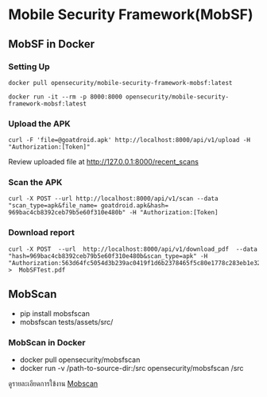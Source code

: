 # Mobile Security Framework(MobSF)
## MobSF in Docker
### Setting Up
```
docker pull opensecurity/mobile-security-framework-mobsf:latest
```
```
docker run -it --rm -p 8000:8000 opensecurity/mobile-security-framework-mobsf:latest
```

### Upload the APK
```
curl -F 'file=@goatdroid.apk' http://localhost:8000/api/v1/upload -H "Authorization:[Token]"
```

Review uploaded file at http://127.0.0.1:8000/recent_scans
### Scan the APK
```
curl -X POST --url http://localhost:8000/api/v1/scan --data "scan_type=apk&file_name= goatdroid.apk&hash= 969bac4cb8392ceb79b5e60f310e480b" -H "Authorization:[Token]
```
### Download report
```
curl -X POST  --url  http://localhost:8000/api/v1/download_pdf  --data "hash=969bac4cb8392ceb79b5e60f310e480b&scan_type=apk" -H "Authorization:563d64fc5054d3b239ac0419f1d6b2378465f5c80e1778c283eb1e3265bdd7ae"  >  MobSFTest.pdf
```

## MobScan
* pip install mobsfscan
* mobsfscan tests/assets/src/

### MobScan in Docker
* docker pull opensecurity/mobsfscan
* docker run -v /path-to-source-dir:/src opensecurity/mobsfscan /src

ดูรายละเอียดการใข้งาน [Mobscan](https://github.com/MobSF/mobsfscan)